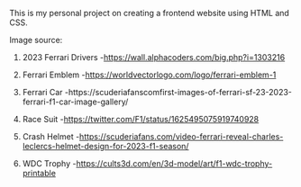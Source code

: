 This is my personal project on creating a frontend website using HTML and CSS.

Image source:
1. 2023 Ferrari Drivers
-https://wall.alphacoders.com/big.php?i=1303216

2. Ferrari Emblem
-https://worldvectorlogo.com/logo/ferrari-emblem-1

3. Ferrari Car
-https://scuderiafanscomfirst-images-of-ferrari-sf-23-2023-ferrari-f1-car-image-gallery/

4. Race Suit
-https://twitter.com/F1/status/1625495075919740928

5. Crash Helmet
-https://scuderiafans.com/video-ferrari-reveal-charles-leclercs-helmet-design-for-2023-f1-season/

6. WDC Trophy
-https://cults3d.com/en/3d-model/art/f1-wdc-trophy-printable
